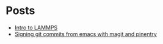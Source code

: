 # Posts

- [Intro to LAMMPS](lammps.html)
- [Signing git commits from emacs with magit and pinentry](emacs-gpg)
